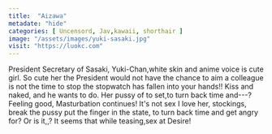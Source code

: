 ```yaml
---
title:  "Aizawa"
metadate: "hide"
categories: [ Uncensord, Jav,kawaii, shorthair ]
image: "/assets/images/yuki-sasaki.jpg"
visit: "https://luokc.com"
---
```

President Secretary of Sasaki, Yuki-Chan,white skin and anime voice is cute girl. So cute her the President would not have the chance to aim a colleague is not the time to stop the stopwatch has fallen into your hands!! Kiss and naked, and he wants to do. Her pussy of to set,to turn back time and---? Feeling good, Masturbation continues! It's not sex I love her, stockings, break the pussy put the finger in the state, to turn back time and get angry for? Or is it,,? It seems that while teasing,sex at Desire!
